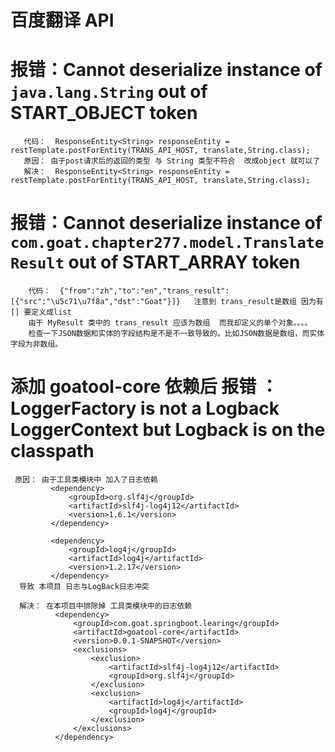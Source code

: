 # 百度翻译 API 



# 报错：Cannot deserialize instance of `java.lang.String` out of START_OBJECT token
       代码：  ResponseEntity<String> responseEntity = restTemplate.postForEntity(TRANS_API_HOST, translate,String.class);
       原因： 由于post请求后的返回的类型 与 String 类型不符合  改成object 就可以了
       解决：  ResponseEntity<String> responseEntity = restTemplate.postForEntity(TRANS_API_HOST, translate,String.class);
        
# 报错：Cannot deserialize instance of `com.goat.chapter277.model.TranslateResult` out of START_ARRAY token
        代码：  {"from":"zh","to":"en","trans_result":[{"src":"\u5c71\u7f8a","dst":"Goat"}]}   注意到 trans_result是数组 因为有 [] 要定义成list 
        由于 MyResult 类中的 trans_result 应该为数组  而我却定义的单个对象。。。。
        检查一下JSON数据和实体的字段结构是不是不一致导致的。比如JSON数据是数组，而实体字段为非数组。

       
       
#  添加   <artifactId>goatool-core</artifactId> 依赖后 报错 ：LoggerFactory is not a Logback LoggerContext but Logback is on the classpath     
     原因： 由于工具类模块中 加入了日志依赖 
             <dependency>
                 <groupId>org.slf4j</groupId>
                 <artifactId>slf4j-log4j12</artifactId>
                 <version>1.6.1</version>
             </dependency>
     
             <dependency>
                 <groupId>log4j</groupId>
                 <artifactId>log4j</artifactId>
                 <version>1.2.17</version>
             </dependency> 
      导致 本项目 日志与LogBack日志冲突
      
      解决： 在本项目中排除掉 工具类模块中的日志依赖
              <dependency>
                  <groupId>com.goat.springboot.learing</groupId>
                  <artifactId>goatool-core</artifactId>
                  <version>0.0.1-SNAPSHOT</version>
                  <exclusions>
                      <exclusion>
                          <artifactId>slf4j-log4j12</artifactId>
                          <groupId>org.slf4j</groupId>
                      </exclusion>
                      <exclusion>
                          <artifactId>log4j</artifactId>
                          <groupId>log4j</groupId>
                      </exclusion>
                  </exclusions>
              </dependency> 
      
       
       
       
       
       
       
       
       
       
       
       
       
       
       